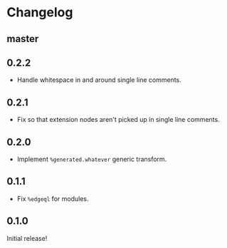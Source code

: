 # Changelog

## master

## 0.2.2

- Handle whitespace in and around single line comments.

## 0.2.1

- Fix so that extension nodes aren't picked up in single line comments.

## 0.2.0

- Implement `%generated.whatever` generic transform.

## 0.1.1

- Fix `%edgeql` for modules.

## 0.1.0

Initial release!
